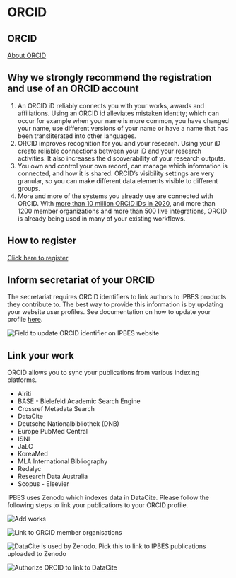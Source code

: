 # ORCID

## ORCID

[About ORCID](https://orcid.org/about/what-is-orcid/mission)

## Why we strongly recommend the registration and use of an ORCID account

1. An ORCID iD reliably connects you with your works, awards and affiliations. Using an ORCID id alleviates mistaken identity; which can occur for example when your name is more common, you have changed your name, use different versions of your name or have a name that has been transliterated into other languages.&#x20;
2. ORCID improves recognition for you and your research. Using your iD create reliable connections between your iD and your research activities. It also increases the discoverability of your research outputs.
3. You own and control your own record, can manage which information is connected, and how it is shared. ORCID’s visibility settings are very granular, so you can make different data elements visible to different groups.
4. More and more of the systems you already use are connected with ORCID. With [more than 10 million ORCID iDs in 2020](https://info.orcid.org/10m-orcid-ids/), and more than 1200 member organizations and more than 500 live integrations, ORCID is already being used in many of your existing workflows.

## How to register

[Click here to register](https://orcid.org/register)

## Inform secretariat of your ORCID

The secretariat requires ORCID identifiers to link authors to IPBES products they contribute to. The best way to provide this information is by updating your website user profiles. See documentation on how to update your profile [here](https://docs.ipbes.net/account/account#view-and-update-profile).

![Field to update ORCID identifier on IPBES website](../.gitbook/assets/update\_orcid.jpg)

## Link your work

ORCID allows you to sync your publications from various indexing platforms.

* Airiti
* BASE - Bielefeld Academic Search Engine
* Crossref Metadata Search
* DataCite
* Deutsche Nationalbibliothek (DNB)
* Europe PubMed Central
* ISNI
* JaLC
* KoreaMed
* MLA International Bibliography
* Redalyc
* Research Data Australia
* Scopus - Elsevier

IPBES uses Zenodo which indexes data in DataCite. Please follow the following steps to link your publications to your ORCID profile.

![Add works](../.gitbook/assets/orcid\_link\_works\_1.jpg)

![Link to ORCID member organisations](<../.gitbook/assets/orcid\_link\_works\_2 (1).jpg>)

![DataCite is used by Zenodo. Pick this to link to IPBES publications uploaded to Zenodo](../.gitbook/assets/orcid\_link\_works\_3.jpg)

![Authorize ORCID to link to DataCite](../.gitbook/assets/orcid\_link\_works\_4.jpg)
